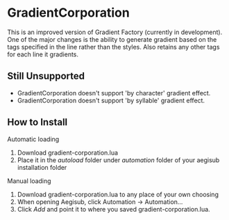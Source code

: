 GradientCorporation
===================

This is an improved version of Gradient Factory (currently in development).
One of the major changes is the ability to generate gradient based on the tags specified in the line rather than the styles.
Also retains any other tags for each line it gradients.


Still Unsupported
-----------------
* GradientCorporation doesn't support 'by character' gradient effect.
* GradientCorporation doesn't support 'by syllable' gradient effect.

How to Install
--------------

Automatic loading

1. Download gradient-corporation.lua
2. Place it in the _autoload_ folder under _automation_ folder of your aegisub installation folder


Manual loading

1. Download gradient-corporation.lua to any place of your own choosing  
2. When opening Aegisub, click Automation -> Automation...
3. Click _Add_ and point it to where you saved gradient-corporation.lua.

